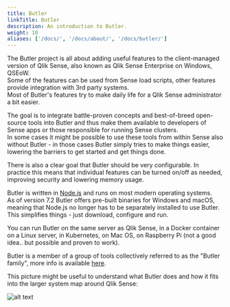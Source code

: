 ```yaml
---
title: Butler
linkTitle: Butler
description: An introduction to Butler.
weight: 10
aliases: ['/docs/', '/docs/about/', '/docs/butler/']
---
```


The Butler project is all about adding useful features to the client-managed version of Qlik Sense, also known as Qlik Sense Enterprise on Windows, QSEoW.  
Some of the features can be used from Sense load scripts, other features provide integration with 3rd party systems.  
Most of Butler's features try to make daily life for a Qlik Sense administrator a bit easier.

The goal is to integrate battle-proven concepts and best-of-breed open-source tools into Butler and thus make them available to developers of Sense apps or those responsible for running Sense clusters.  
In some cases it might be possible to use these tools from within Sense also without Butler - in those cases Butler simply tries to make things easier, lowering the barriers to get started and get things done.

There is also a clear goal that Butler should be very configurable. In practice this means that individual features can be turned on/off as needed, improving security and lowering memory usage.

Butler is written in [Node.js](https://nodejs.org/en/) and runs on most modern operating systems.  
As of version 7.2 Butler offers pre-built binaries for Windows and macOS, meaning that Node.js no longer has to be separately installed to use Butler.  
This simplifies things - just download, configure and run.

You can run Butler on the same server as Qlik Sense, in a Docker container on a Linux server, in Kubernetes, on Mac OS, on Raspberry Pi (not a good idea.. but possible and proven to work).

Butler is a member of a group of tools collectively referred to as the "Butler family", more info is available [here](/docs/about/butler-family).

This picture might be useful to understand what Butler does and how it fits into the larger system map around Qlik Sense:

![alt text](/img/butler-system-overview-1.png "Butler high level system overview")  
